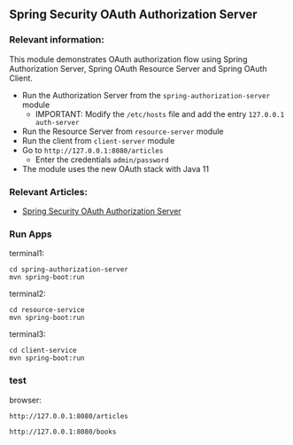 ## Spring Security OAuth Authorization Server

### Relevant information:

This module demonstrates OAuth authorization flow using Spring Authorization Server, Spring OAuth Resource Server and
Spring OAuth Client.

- Run the Authorization Server from the `spring-authorization-server` module
    - IMPORTANT: Modify the `/etc/hosts` file and add the entry `127.0.0.1 auth-server`
- Run the Resource Server from `resource-server` module
- Run the client from `client-server` module
- Go to `http://127.0.0.1:8080/articles`
    - Enter the credentials `admin/password`
- The module uses the new OAuth stack with Java 11

### Relevant Articles:

- [Spring Security OAuth Authorization Server](https://www.baeldung.com/spring-security-oauth-auth-server)


### Run Apps
terminal1:
```
cd spring-authorization-server
mvn spring-boot:run
```

terminal2:
```
cd resource-service
mvn spring-boot:run
```

terminal3:
```
cd client-service
mvn spring-boot:run
```

### test
browser:
```
http://127.0.0.1:8080/articles

http://127.0.0.1:8080/books
```